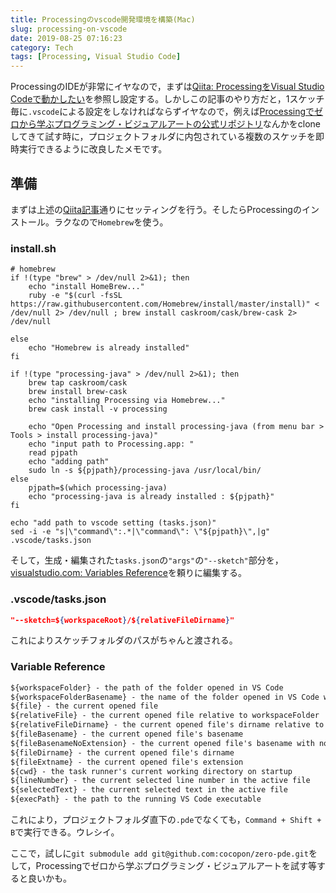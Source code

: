```yaml
---
title: Processingのvscode開発環境を構築(Mac)
slug: processing-on-vscode
date: 2019-08-25 07:16:23
category: Tech
tags: [Processing, Visual Studio Code]
---
```


ProcessingのIDEが非常にイヤなので，まずは[Qiita: ProcessingをVisual Studio Codeで動かしたい](https://qiita.com/jacynthe/items/d31eaa77496295c10556)を参照し設定する。しかしこの記事のやり方だと，1スケッチ毎に`.vscode`による設定をしなければならずイヤなので，例えば[Processingでゼロから学ぶプログラミング・ビジュアルアートの公式リポジトリ](https://github.com/cocopon/zero-pde)なんかをcloneしてきて試す時に，プロジェクトフォルダに内包されている複数のスケッチを即時実行できるように改良したメモです。

<!-- more -->

## 準備

まずは上述の[Qiita記事](https://qiita.com/jacynthe/items/d31eaa77496295c10556)通りにセッティングを行う。そしたらProcessingのインストール。ラクなので`Homebrew`を使う。

### install.sh

```shell
# homebrew
if !(type "brew" > /dev/null 2>&1); then
    echo "install HomeBrew..."
    ruby -e "$(curl -fsSL https://raw.githubusercontent.com/Homebrew/install/master/install)" < /dev/null 2> /dev/null ; brew install caskroom/cask/brew-cask 2> /dev/null

else
    echo "Homebrew is already installed"
fi

if !(type "processing-java" > /dev/null 2>&1); then
    brew tap caskroom/cask
    brew install brew-cask
    echo "installing Processing via Homebrew..."
    brew cask install -v processing

    echo "Open Processing and install processing-java (from menu bar > Tools > install processing-java)"
    echo "input path to Processing.app: "
    read pjpath
    echo "adding path"
    sudo ln -s ${pjpath}/processing-java /usr/local/bin/
else
    pjpath=$(which processing-java)
    echo "processing-java is already installed : ${pjpath}"
fi

echo "add path to vscode setting (tasks.json)"
sed -i -e "s|\"command\":.*|\"command\": \"${pjpath}\",|g" .vscode/tasks.json
```

そして，生成・編集された`tasks.json`の`"args"`の`"--sketch"`部分を，[visualstudio.com: Variables Reference](https://code.visualstudio.com/docs/editor/variables-reference)を頼りに編集する。

### .vscode/tasks.json

```json
"--sketch=${workspaceRoot}/${relativeFileDirname}"
```

これによりスケッチフォルダのパスがちゃんと渡される。

### Variable Reference

```txt
${workspaceFolder} - the path of the folder opened in VS Code
${workspaceFolderBasename} - the name of the folder opened in VS Code without any slashes (/)
${file} - the current opened file
${relativeFile} - the current opened file relative to workspaceFolder
${relativeFileDirname} - the current opened file's dirname relative to workspaceFolder
${fileBasename} - the current opened file's basename
${fileBasenameNoExtension} - the current opened file's basename with no file extension
${fileDirname} - the current opened file's dirname
${fileExtname} - the current opened file's extension
${cwd} - the task runner's current working directory on startup
${lineNumber} - the current selected line number in the active file
${selectedText} - the current selected text in the active file
${execPath} - the path to the running VS Code executable
```

これにより，プロジェクトフォルダ直下の`.pde`でなくても，`Command + Shift + B`で実行できる。ウレシイ。

ここで，試しに`git submodule add git@github.com:cocopon/zero-pde.git`をして，Processingでゼロから学ぶプログラミング・ビジュアルアートを試す等すると良いかも。
